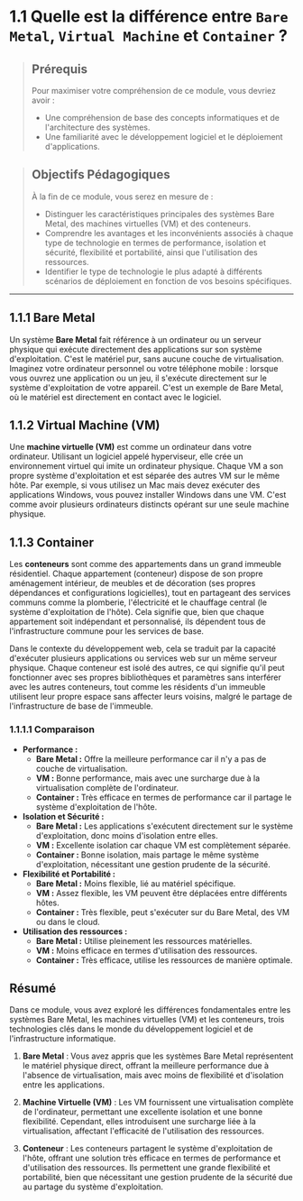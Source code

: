 # 1.1 Quelle est la différence entre `Bare Metal`, `Virtual Machine` et `Container` ?

<blockquote>
  <h2>Prérequis</h2>
  <p>Pour maximiser votre compréhension de ce module, vous devriez avoir :</p>
  <ul>
    <li>Une compréhension de base des concepts informatiques et de l'architecture des systèmes.</li>
    <li>Une familiarité avec le développement logiciel et le déploiement d'applications.</li>
  </ul>
</blockquote>

<blockquote>
  <h2>Objectifs Pédagogiques</h2>
  <p>À la fin de ce module, vous serez en mesure de :</p>
  <ul>
    <li>Distinguer les caractéristiques principales des systèmes Bare Metal, des machines virtuelles (VM) et des conteneurs.</li>
    <li>Comprendre les avantages et les inconvénients associés à chaque type de technologie en termes de performance, isolation et sécurité, flexibilité et portabilité, ainsi que l'utilisation des ressources.</li>
    <li>Identifier le type de technologie le plus adapté à différents scénarios de déploiement en fonction de vos besoins spécifiques.</li>
  </ul>
</blockquote>

---


## 1.1.1 Bare Metal
Un système **Bare Metal** fait référence à un ordinateur ou un serveur physique qui exécute directement des applications sur son système d'exploitation. C'est le matériel pur, sans aucune couche de virtualisation. Imaginez votre ordinateur personnel ou votre téléphone mobile : lorsque vous ouvrez une application ou un jeu, il s'exécute directement sur le système d'exploitation de votre appareil. C'est un exemple de Bare Metal, où le matériel est directement en contact avec le logiciel.

## 1.1.2 Virtual Machine (VM)
Une **machine virtuelle (VM)** est comme un ordinateur dans votre ordinateur. Utilisant un logiciel appelé hyperviseur, elle crée un environnement virtuel qui imite un ordinateur physique. Chaque VM a son propre système d'exploitation et est séparée des autres VM sur le même hôte. Par exemple, si vous utilisez un Mac mais devez exécuter des applications Windows, vous pouvez installer Windows dans une VM. C'est comme avoir plusieurs ordinateurs distincts opérant sur une seule machine physique.

## 1.1.3 Container
Les **conteneurs** sont comme des appartements dans un grand immeuble résidentiel. Chaque appartement (conteneur) dispose de son propre aménagement intérieur, de meubles et de décoration (ses propres dépendances et configurations logicielles), tout en partageant des services communs comme la plomberie, l'électricité et le chauffage central (le système d'exploitation de l'hôte). Cela signifie que, bien que chaque appartement soit indépendant et personnalisé, ils dépendent tous de l'infrastructure commune pour les services de base. 

Dans le contexte du développement web, cela se traduit par la capacité d'exécuter plusieurs applications ou services web sur un même serveur physique. Chaque conteneur est isolé des autres, ce qui signifie qu'il peut fonctionner avec ses propres bibliothèques et paramètres sans interférer avec les autres conteneurs, tout comme les résidents d'un immeuble utilisent leur propre espace sans affecter leurs voisins, malgré le partage de l'infrastructure de base de l'immeuble.

### 1.1.1.1 Comparaison
- **Performance :** 
  - **Bare Metal :** Offre la meilleure performance car il n'y a pas de couche de virtualisation.
  - **VM :** Bonne performance, mais avec une surcharge due à la virtualisation complète de l'ordinateur.
  - **Container :** Très efficace en termes de performance car il partage le système d'exploitation de l'hôte.
- **Isolation et Sécurité :**
  - **Bare Metal :** Les applications s'exécutent directement sur le système d'exploitation, donc moins d'isolation entre elles.
  - **VM :** Excellente isolation car chaque VM est complètement séparée.
  - **Container :** Bonne isolation, mais partage le même système d'exploitation, nécessitant une gestion prudente de la sécurité.
- **Flexibilité et Portabilité :**
  - **Bare Metal :** Moins flexible, lié au matériel spécifique.
  - **VM :** Assez flexible, les VM peuvent être déplacées entre différents hôtes.
  - **Container :** Très flexible, peut s'exécuter sur du Bare Metal, des VM ou dans le cloud.
- **Utilisation des ressources :**
  - **Bare Metal :** Utilise pleinement les ressources matérielles.
  - **VM :** Moins efficace en termes d'utilisation des ressources.
  - **Container :** Très efficace, utilise les ressources de manière optimale.
  


## Résumé

Dans ce module, vous avez exploré les différences fondamentales entre les systèmes Bare Metal, les machines virtuelles (VM) et les conteneurs, trois technologies clés dans le monde du développement logiciel et de l'infrastructure informatique.

1. **Bare Metal** : Vous avez appris que les systèmes Bare Metal représentent le matériel physique direct, offrant la meilleure performance due à l'absence de virtualisation, mais avec moins de flexibilité et d'isolation entre les applications.

2. **Machine Virtuelle (VM)** : Les VM fournissent une virtualisation complète de l'ordinateur, permettant une excellente isolation et une bonne flexibilité. Cependant, elles introduisent une surcharge liée à la virtualisation, affectant l'efficacité de l'utilisation des ressources.

3. **Conteneur** : Les conteneurs partagent le système d'exploitation de l'hôte, offrant une solution très efficace en termes de performance et d'utilisation des ressources. Ils permettent une grande flexibilité et portabilité, bien que nécessitant une gestion prudente de la sécurité due au partage du système d'exploitation.


